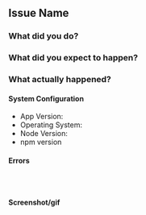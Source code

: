 ## Issue Name
<!-- Whats this issue about? -->

### What did you do?

### What did you expect to happen?

### What actually happened?

#### System Configuration
<!-- Describe your workspace in which you are having issues-->

* App Version:
* Operating System:
* Node Version:
* npm version

#### Errors
<!-- These are commonly found in the console -->
```shell



```
#### Screenshot/gif
<!-- Add a screenshot or gif of your issue -->
<!-- Easy way to make a gif: https://github.com/wulkano/kap -->
